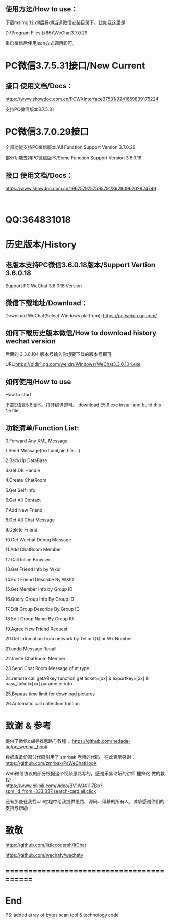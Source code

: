 ## 使用方法/How to use：
下载msimg32.dll后将dll当道微信安装目录下。比如我这里是

D:\Program Files (x86)\WeChat3.7.0.29

重启微信后使用json方式调用即可。


# PC微信3.7.5.31接口/New Current

## 接口 使用文档/Docs：
https://www.showdoc.com.cn/PCWXInterface37531/9241659839175224

支持PC微信版本3.7.5.31

# PC微信3.7.0.29接口

全部功能支持PC微信版本/All Function Support Version 3.7.0.29

部分功能支持PC微信版本/Some Function Support Version 3.6.0.18



##  接口 使用文档/Docs：
https://www.showdoc.com.cn/1967579757595791/8929096202824749
</br>
</br>
</br>

# QQ:364831018

# 历史版本/History
## 老版本支持PC微信3.6.0.18版本/Support Vertion 3.6.0.18
Support PC WeChat 3.6.0.18 Version

## 微信下载地址/Download：
Download WeChat(Select Windows platfrom): https://pc.weixin.qq.com/

## 如何下载历史版本微信/How to download history wechat version

后面的 3.3.0.104 版本号输入你想要下载的版本号即可

URL:https://dldir1.qq.com/weixin/Windows/WeChat3.3.0.104.exe

## 如何使用/How to use
How to start

下载E语言5.8版本。打开编译即可。
download E5.8.exe install and bulid this *.e file.


## 功能清单/Function List:

0.Forward Any XML Message

1.Send Message(text,xml,pic,file ...)  

2.BackUp DataBase

3.Get DB Handle

4.Create ChatRoom

5.Get Self Info

6.Get All Contact

7.Add New Friend

8.Get All Chat Message

9.Delete Friend

10.Get Wechat Debug Message

11.Add ChatRoom Member

12.Call Inline Browser

13.Get Friend Info by Wxid

14.Edit Friend Describe By WXID

15.Get Member Info by Group ID

16.Query Group Info By Group ID

17.Edit Group Describe By Group ID

18.Edit Group Name By Group ID

19.Agree New Friend Request

20.Get Infomation from network by Tel or QQ or Wx Number

21.undo Message Recall

22.Invite ChatRoom Member

23.Send Chat Room Message of at type

24.remote call getA8key function get ticket=[xx] & exportkey=[xx] & pass_ticket=[xx] parameter info

25.Bypass time limit for download pictures  

26.Automatic call collection funtion



# 致谢 & 参考

提供了微信call寻找思路与教程：
https://github.com/hedada-hc/pc_wechat_hook

数据库备份部分代码引用了 zmrbak 老师的代码，在此表示感谢：
https://github.com/zmrbak/PcWeChatHooK

Web微信协议的部分根据这个视频思路写的，感谢乐易论坛的讲师 揰掵佲 做的教程:  
https://www.bilibili.com/video/BV1WJ411i7Bb?spm_id_from=333.337.search-card.all.click

还有那些在我找call过程中给我提供思路、源码、偏移的所有人，诚挚感谢你们的支持与帮助！

# 致敬

https://github.com/littlecodersh/ItChat

https://github.com/wechaty/wechaty



## =========================================
# End
PS: added array of bytes scan tool & technology code

